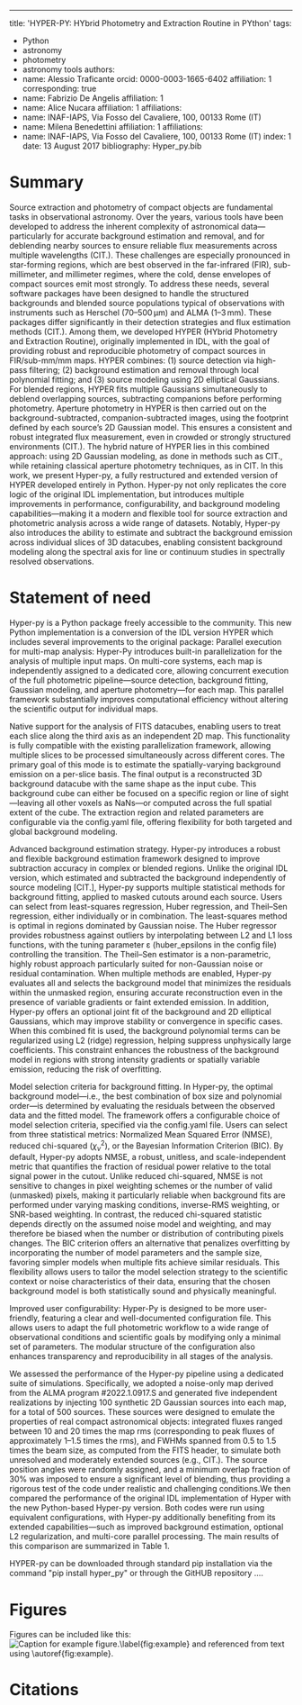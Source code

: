 ---
title: 'HYPER-PY: HYbrid Photometry and Extraction Routine in PYthon'
tags:
  - Python
  - astronomy
  - photometry
  - astronomy tools
authors:
  - name: Alessio Traficante
	orcid: 0000-0003-1665-6402
	affiliation: 1 
	corresponding: true
  - name: Fabrizio De Angelis
	affiliation: 1
  - name: Alice Nucara
	affiliation: 1
affiliations:
 - name: INAF-IAPS, Via Fosso del Cavaliere, 100, 00133 Rome (IT)
 - name: Milena Benedettini
	affiliation: 1
affiliations:
 - name: INAF-IAPS, Via Fosso del Cavaliere, 100, 00133 Rome (IT)
   index: 1
date: 13 August 2017
bibliography: Hyper_py.bib
 
 
# Summary
 
Source extraction and photometry of compact objects are fundamental tasks in observational astronomy. Over the years, various tools have been developed to address the inherent complexity of astronomical data—particularly for accurate background estimation and removal, and for deblending nearby sources to ensure reliable flux measurements across multiple wavelengths (CIT.). These challenges are especially pronounced in star-forming regions, which are best observed in the far-infrared (FIR), sub-millimeter, and millimeter regimes, where the cold, dense envelopes of compact sources emit most strongly.
To address these needs, several software packages have been designed to handle the structured backgrounds and blended source populations typical of observations with instruments such as Herschel (70–500 μm) and ALMA (1–3 mm). These packages differ significantly in their detection strategies and flux estimation methods (CIT.). Among them, we developed HYPER (HYbrid Photometry and Extraction Routine), originally implemented in IDL, with the goal of providing robust and reproducible photometry of compact sources in FIR/sub-mm/mm maps. HYPER combines: (1) source detection via high-pass filtering; (2) background estimation and removal through local polynomial fitting; and (3) source modeling using 2D elliptical Gaussians. For blended regions, HYPER fits multiple Gaussians simultaneously to deblend overlapping sources, subtracting companions before performing photometry.
Aperture photometry in HYPER is then carried out on the background-subtracted, companion-subtracted images, using the footprint defined by each source’s 2D Gaussian model. This ensures a consistent and robust integrated flux measurement, even in crowded or strongly structured environments (CIT.).
The hybrid nature of HYPER lies in this combined approach: using 2D Gaussian modeling, as done in methods such as CIT., while retaining classical aperture photometry techniques, as in CIT.
In this work, we present Hyper-py, a fully restructured and extended version of HYPER developed entirely in Python. Hyper-py not only replicates the core logic of the original IDL implementation, but introduces multiple improvements in performance, configurability, and background modeling capabilities—making it a modern and flexible tool for source extraction and photometric analysis across a wide range of datasets. Notably, Hyper-py also introduces the ability to estimate and subtract the background emission across individual slices of 3D datacubes, enabling consistent background modeling along the spectral axis for line or continuum studies in spectrally resolved observations.

 
 
# Statement of need
Hyper-py is a Python package freely accessible to the community. This new Python implementation is a conversion of the IDL version HYPER which includes several
improvements to the original package:
Parallel execution for multi-map analysis: Hyper-Py introduces built-in parallelization for the analysis of multiple input maps. On multi-core systems, each map is independently assigned to a dedicated core, allowing concurrent execution of the full photometric pipeline—source detection, background fitting, Gaussian modeling, and aperture photometry—for each map. This parallel framework substantially improves computational efficiency without altering the scientific output for individual maps.

Native support for the analysis of FITS datacubes, enabling users to treat each slice along the third axis as an independent 2D map. This functionality is fully compatible with the existing parallelization framework, allowing multiple slices to be processed simultaneously across different cores. The primary goal of this mode is to estimate the spatially-varying background emission on a per-slice basis. The final output is a reconstructed 3D background datacube with the same shape as the input cube. This background cube can either be focused on a specific region or line of sight—leaving all other voxels as NaNs—or computed across the full spatial extent of the cube. The extraction region and related parameters are configurable via the config.yaml file, offering flexibility for both targeted and global background modeling.

Advanced background estimation strategy. Hyper-py introduces a robust and flexible background estimation framework designed to improve subtraction accuracy in complex or blended regions. Unlike the original IDL version, which estimated and subtracted the background independently of source modeling [CIT.], Hyper-py supports multiple statistical methods for background fitting, applied to masked cutouts around each source. Users can select from least-squares regression, Huber regression, and Theil–Sen regression, either individually or in combination. The least-squares method is optimal in regions dominated by Gaussian noise. The Huber regressor provides robustness against outliers by interpolating between L2 and L1 loss functions, with the tuning parameter ε (huber_epsilons in the config file) controlling the transition. The Theil–Sen estimator is a non-parametric, highly robust approach particularly suited for non-Gaussian noise or residual contamination. When multiple methods are enabled, Hyper-py evaluates all and selects the background model that minimizes the residuals within the unmasked region, ensuring accurate reconstruction even in the presence of variable gradients or faint extended emission. In addition, Hyper-py offers an optional joint fit of the background and 2D elliptical Gaussians, which may improve stability or convergence in specific cases. When this combined fit is used, the background polynomial terms can be regularized using L2 (ridge) regression, helping suppress unphysically large coefficients. This constraint enhances the robustness of the background model in regions with strong intensity gradients or spatially variable emission, reducing the risk of overfitting.


Model selection criteria for background fitting. In Hyper-py, the optimal background model—i.e., the best combination of box size and polynomial order—is determined by evaluating the residuals between the observed data and the fitted model. The framework offers a configurable choice of model selection criteria, specified via the config.yaml file. Users can select from three statistical metrics: Normalized Mean Squared Error (NMSE), reduced chi-squared ($\chi^2_\nu$), or the Bayesian Information Criterion (BIC). By default, Hyper-py adopts NMSE, a robust, unitless, and scale-independent metric that quantifies the fraction of residual power relative to the total signal power in the cutout. Unlike reduced chi-squared, NMSE is not sensitive to changes in pixel weighting schemes or the number of valid (unmasked) pixels, making it particularly reliable when background fits are performed under varying masking conditions, inverse-RMS weighting, or SNR-based weighting. In contrast, the reduced chi-squared statistic depends directly on the assumed noise model and weighting, and may therefore be biased when the number or distribution of contributing pixels changes. The BIC criterion offers an alternative that penalizes overfitting by incorporating the number of model parameters and the sample size, favoring simpler models when multiple fits achieve similar residuals. This flexibility allows users to tailor the model selection strategy to the scientific context or noise characteristics of their data, ensuring that the chosen background model is both statistically sound and physically meaningful.

Improved user configurability: Hyper-Py is designed to be more user-friendly, featuring a clear and well-documented configuration file. This allows users to adapt the full photometric workflow to a wide range of observational conditions and scientific goals by modifying only a minimal set of parameters. The modular structure of the configuration also enhances transparency and reproducibility in all stages of the analysis.
 
We assessed the performance of the Hyper-py pipeline using a dedicated suite of simulations. Specifically, we adopted a noise-only map derived from the ALMA program #2022.1.0917.S and generated five independent realizations by injecting 100 synthetic 2D Gaussian sources into each map, for a total of 500 sources. These sources were designed to emulate the properties of real compact astronomical objects: integrated fluxes ranged between 10 and 20 times the map rms (corresponding to peak fluxes of approximately 1–1.5 times the rms), and FWHMs spanned from 0.5 to 1.5 times the beam size, as computed from the FITS header, to simulate both unresolved and moderately extended sources (e.g., CIT.). The source position angles were randomly assigned, and a minimum overlap fraction of 30% was imposed to ensure a significant level of blending, thus providing a rigorous test of the code under realistic and challenging conditions.We then compared the performance of the original IDL implementation of Hyper with the new Python-based Hyper-py version. Both codes were run using equivalent configurations, with Hyper-py additionally benefiting from its extended capabilities—such as improved background estimation, optional L2 regularization, and multi-core parallel processing. The main results of this comparison are summarized in Table 1.
 
 
HYPER-py can be downloaded through standard pip installation
via the command "pip install hyper_py" or through the GitHUB repository ….

# Figures

Figures can be included like this:
![Caption for example figure.\label{fig:example}](figure.png)
and referenced from text using \autoref{fig:example}.


# Citations



